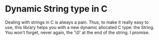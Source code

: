 # Dynamic String type in C

Dealing with strings in C is always a pain. Thus, to make it really easy to use, this library helps you with a new dynamic allocated C type: the String. You won't forget, never again, the '\0' at the end of the string. I promise.
